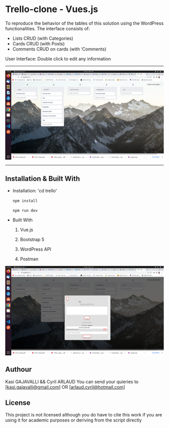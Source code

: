 # Trello-clone - Vues.js

To reproduce the behavior of the tables of this solution using the WordPress functionalities.
The interface consists of:
* Lists CRUD (with Categories)
* Cards CRUD (with Posts)
* Comments CRUD on cards (with ‘Comments)

User Interface: Double click to edit any information

---

![Freeads Homepage](Home.png?raw=true "Freeads Homepage")

---

## Installation & Built With

* Installation: 
    'cd trello'

    ```npm install```

    ```npm run dev```


* Built With

    1. Vue.js

    2. Bootstrap 5

    3. WordPress API

    4. Postman



![Freeads Post](Detail.png?raw=true "Freeads Page")

## Authour

Kasi GAJAVALLI
&&
Cyril ARLAUD
You can send your quieries to [kasi.gajavalli@gmail.com] OR [arlaud.cyril@hotmail.com]

## License

This project is not licensed although you do have to cite this work if you are using it for academic purposes or deriving from the script directly